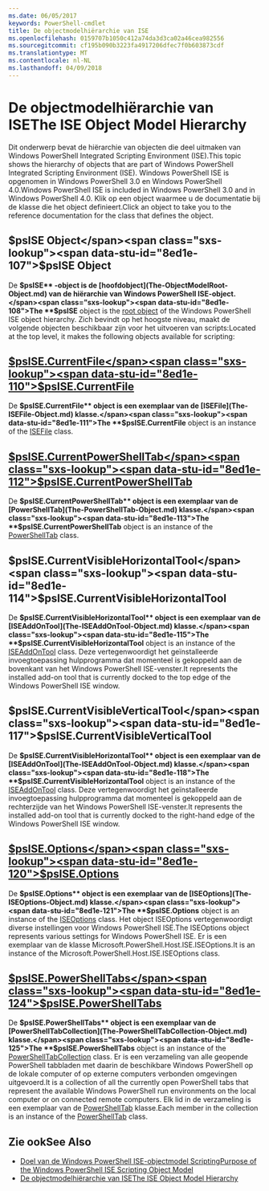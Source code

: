 ```yaml
---
ms.date: 06/05/2017
keywords: PowerShell-cmdlet
title: De objectmodelhiërarchie van ISE
ms.openlocfilehash: 0159707b1050c412a74da3d3ca02a46cea982556
ms.sourcegitcommit: cf195b090b3223fa4917206dfec7f0b603873cdf
ms.translationtype: MT
ms.contentlocale: nl-NL
ms.lasthandoff: 04/09/2018
---
```

# <a name="the-ise-object-model-hierarchy"></a><span data-ttu-id="8ed1e-103">De objectmodelhiërarchie van ISE</span><span class="sxs-lookup"><span data-stu-id="8ed1e-103">The ISE Object Model Hierarchy</span></span>

<span data-ttu-id="8ed1e-104">Dit onderwerp bevat de hiërarchie van objecten die deel uitmaken van Windows PowerShell Integrated Scripting Environment (ISE).</span><span class="sxs-lookup"><span data-stu-id="8ed1e-104">This topic shows the hierarchy of objects that are part of Windows PowerShell Integrated Scripting Environment (ISE).</span></span>
<span data-ttu-id="8ed1e-105">Windows PowerShell ISE is opgenomen in Windows PowerShell 3.0 en Windows PowerShell 4.0.</span><span class="sxs-lookup"><span data-stu-id="8ed1e-105">Windows PowerShell ISE is included in Windows PowerShell 3.0 and in Windows PowerShell 4.0.</span></span>
<span data-ttu-id="8ed1e-106">Klik op een object waarmee u de documentatie bij de klasse die het object definieert.</span><span class="sxs-lookup"><span data-stu-id="8ed1e-106">Click an object to take you to the reference documentation for the class that defines the object.</span></span>

## <a name="psise-object"></a><span data-ttu-id="8ed1e-107">$psISE Object</span><span class="sxs-lookup"><span data-stu-id="8ed1e-107">$psISE Object</span></span>

<span data-ttu-id="8ed1e-108">De **$psISE** -object is de [hoofdobject](The-ObjectModelRoot-Object.md) van de hiërarchie van Windows PowerShell ISE-object.</span><span class="sxs-lookup"><span data-stu-id="8ed1e-108">The **$psISE** object is the [root object](The-ObjectModelRoot-Object.md) of the Windows PowerShell ISE object hierarchy.</span></span>
<span data-ttu-id="8ed1e-109">Zich bevindt op het hoogste niveau, maakt de volgende objecten beschikbaar zijn voor het uitvoeren van scripts:</span><span class="sxs-lookup"><span data-stu-id="8ed1e-109">Located at the top level, it makes the following objects available for scripting:</span></span>

## <a name="psisecurrentfilethe-isefile-objectmd"></a>[<span data-ttu-id="8ed1e-110">$psISE.CurrentFile</span><span class="sxs-lookup"><span data-stu-id="8ed1e-110">$psISE.CurrentFile</span></span>](The-ISEFile-Object.md)

<span data-ttu-id="8ed1e-111">De **$psISE.CurrentFile** object is een exemplaar van de [ISEFile](The-ISEFile-Object.md) klasse.</span><span class="sxs-lookup"><span data-stu-id="8ed1e-111">The **$psISE.CurrentFile** object is an instance of the [ISEFile](The-ISEFile-Object.md) class.</span></span>

## <a name="psisecurrentpowershelltabthe-powershelltab-objectmd"></a>[<span data-ttu-id="8ed1e-112">$psISE.CurrentPowerShellTab</span><span class="sxs-lookup"><span data-stu-id="8ed1e-112">$psISE.CurrentPowerShellTab</span></span>](The-PowerShellTab-Object.md)

<span data-ttu-id="8ed1e-113">De **$psISE.CurrentPowerShellTab** object is een exemplaar van de [PowerShellTab](The-PowerShellTab-Object.md) klasse.</span><span class="sxs-lookup"><span data-stu-id="8ed1e-113">The **$psISE.CurrentPowerShellTab** object is an instance of the [PowerShellTab](The-PowerShellTab-Object.md) class.</span></span>

## <a name="psisecurrentvisiblehorizontaltool"></a><span data-ttu-id="8ed1e-114">$psISE.CurrentVisibleHorizontalTool</span><span class="sxs-lookup"><span data-stu-id="8ed1e-114">$psISE.CurrentVisibleHorizontalTool</span></span>

<span data-ttu-id="8ed1e-115">De **$psISE.CurrentVisibleHorizontalTool** object is een exemplaar van de [ISEAddOnTool](The-ISEAddOnTool-Object.md) klasse.</span><span class="sxs-lookup"><span data-stu-id="8ed1e-115">The **$psISE.CurrentVisibleHorizontalTool** object is an instance of the [ISEAddOnTool](The-ISEAddOnTool-Object.md) class.</span></span>
<span data-ttu-id="8ed1e-116">Deze vertegenwoordigt het geïnstalleerde invoegtoepassing hulpprogramma dat momenteel is gekoppeld aan de bovenkant van het Windows PowerShell ISE-venster.</span><span class="sxs-lookup"><span data-stu-id="8ed1e-116">It represents the installed add-on tool that is currently docked to the top edge of the Windows PowerShell ISE window.</span></span>

## <a name="psisecurrentvisibleverticaltool"></a><span data-ttu-id="8ed1e-117">$psISE.CurrentVisibleVerticalTool</span><span class="sxs-lookup"><span data-stu-id="8ed1e-117">$psISE.CurrentVisibleVerticalTool</span></span>

<span data-ttu-id="8ed1e-118">De **$psISE.CurrentVisibleHorizontalTool** object is een exemplaar van de [ISEAddOnTool](The-ISEAddOnTool-Object.md) klasse.</span><span class="sxs-lookup"><span data-stu-id="8ed1e-118">The **$psISE.CurrentVisibleHorizontalTool** object is an instance of the [ISEAddOnTool](The-ISEAddOnTool-Object.md) class.</span></span>
<span data-ttu-id="8ed1e-119">Deze vertegenwoordigt het geïnstalleerde invoegtoepassing hulpprogramma dat momenteel is gekoppeld aan de rechterzijde van het Windows PowerShell ISE-venster.</span><span class="sxs-lookup"><span data-stu-id="8ed1e-119">It represents the installed add-on tool that is currently docked to the right-hand edge of the Windows PowerShell ISE window.</span></span>

## <a name="psiseoptionsthe-iseoptions-objectmd"></a>[<span data-ttu-id="8ed1e-120">$psISE.Options</span><span class="sxs-lookup"><span data-stu-id="8ed1e-120">$psISE.Options</span></span>](The-ISEOptions-Object.md)

<span data-ttu-id="8ed1e-121">De **$psISE.Options** object is een exemplaar van de [ISEOptions](The-ISEOptions-Object.md) klasse.</span><span class="sxs-lookup"><span data-stu-id="8ed1e-121">The **$psISE.Options** object is an instance of the [ISEOptions](The-ISEOptions-Object.md) class.</span></span>
<span data-ttu-id="8ed1e-122">Het object ISEOptions vertegenwoordigt diverse instellingen voor Windows PowerShell ISE.</span><span class="sxs-lookup"><span data-stu-id="8ed1e-122">The ISEOptions object represents various settings for Windows PowerShell ISE.</span></span>
<span data-ttu-id="8ed1e-123">Er is een exemplaar van de klasse Microsoft.PowerShell.Host.ISE.ISEOptions.</span><span class="sxs-lookup"><span data-stu-id="8ed1e-123">It is an instance of the Microsoft.PowerShell.Host.ISE.ISEOptions class.</span></span>

## <a name="psisepowershelltabsthe-powershelltabcollection-objectmd"></a>[<span data-ttu-id="8ed1e-124">$psISE.PowerShellTabs</span><span class="sxs-lookup"><span data-stu-id="8ed1e-124">$psISE.PowerShellTabs</span></span>](The-PowerShellTabCollection-Object.md)

<span data-ttu-id="8ed1e-125">De **$psISE.PowerShellTabs** object is een exemplaar van de [PowerShellTabCollection](The-PowerShellTabCollection-Object.md) klasse.</span><span class="sxs-lookup"><span data-stu-id="8ed1e-125">The **$psISE.PowerShellTabs** object is an instance of the [PowerShellTabCollection](The-PowerShellTabCollection-Object.md) class.</span></span>
<span data-ttu-id="8ed1e-126">Er is een verzameling van alle geopende PowerShell tabbladen met daarin de beschikbare Windows PowerShell op de lokale computer of op externe computers verbonden omgevingen uitgevoerd.</span><span class="sxs-lookup"><span data-stu-id="8ed1e-126">It is a collection of all the currently open PowerShell tabs that represent the available Windows PowerShell run environments on the local computer or on connected remote computers.</span></span>
<span data-ttu-id="8ed1e-127">Elk lid in de verzameling is een exemplaar van de [PowerShellTab](The-PowerShellTab-Object.md) klasse.</span><span class="sxs-lookup"><span data-stu-id="8ed1e-127">Each member in the collection is an instance of the [PowerShellTab](The-PowerShellTab-Object.md) class.</span></span>

## <a name="see-also"></a><span data-ttu-id="8ed1e-128">Zie ook</span><span class="sxs-lookup"><span data-stu-id="8ed1e-128">See Also</span></span>

- [<span data-ttu-id="8ed1e-129">Doel van de Windows PowerShell ISE-objectmodel Scripting</span><span class="sxs-lookup"><span data-stu-id="8ed1e-129">Purpose of the Windows PowerShell ISE Scripting Object Model</span></span>](Purpose-of-the-Windows-PowerShell-ISE-Scripting-Object-Model.md)
- [<span data-ttu-id="8ed1e-130">De objectmodelhiërarchie van ISE</span><span class="sxs-lookup"><span data-stu-id="8ed1e-130">The ISE Object Model Hierarchy</span></span>](The-ISE-Object-Model-Hierarchy.md)